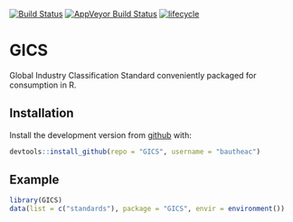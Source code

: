 [![Build Status](https://travis-ci.com/bautheac/GICS.svg?branch=master)](https://travis-ci.com/bautheac/GICS)
[![AppVeyor Build Status](https://ci.appveyor.com/api/projects/status/github/bautheac/GICS?branch=master&svg=true)](https://ci.appveyor.com/project/bautheac/GICS)
[![lifecycle](https://img.shields.io/badge/lifecycle-experimental-orange.svg)](https://www.tidyverse.org/lifecycle/#experimental)

# GICS

Global Industry Classification Standard conveniently packaged for consumption in R.

## Installation

Install the development version from [github](https://github.com/bautheac/GICS/) with:

``` r
devtools::install_github(repo = "GICS", username = "bautheac")
```

## Example

``` r
library(GICS)
data(list = c("standards"), package = "GICS", envir = environment())
```

